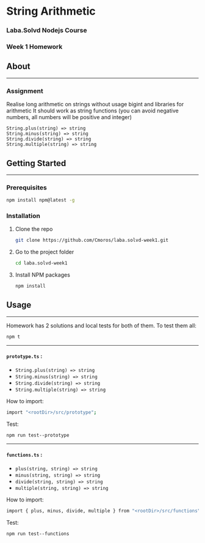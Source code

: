 # String Arithmetic

### Laba.Solvd Nodejs Course

### Week 1 Homework

## About

---

### Assignment

Realise long arithmetic on strings without usage bigint and libraries for arithmetic
It should work as string functions
(you can avoid negative numbers, all numbers will be positive and integer)

    String.plus(string) => string
    String.minus(string) => string
    String.divide(string) => string
    String.multiple(string) => string

## Getting Started

---

### Prerequisites

```sh
npm install npm@latest -g
```

### Installation

1. Clone the repo
   ```sh
   git clone https://github.com/Cmoros/laba.solvd-week1.git
   ```
2. Go to the project folder

   ```sh
   cd laba.solvd-week1
   ```

3. Install NPM packages
   ```sh
   npm install
   ```

## Usage

---

Homework has 2 solutions and local tests for both of them. To test them all:

```sh
npm t
```

---

#### `prototype.ts` :

- `String.plus(string) => string`
- `String.minus(string) => string`
- `String.divide(string) => string`
- `String.multiple(string) => string`

How to import:

```sh
import "<rootDir>/src/prototype";
```

Test:

```sh
npm run test--prototype
```

---

#### `functions.ts` :

- `plus(string, string) => string`
- `minus(string, string) => string`
- `divide(string, string) => string`
- `multiple(string, string) => string`

How to import:

```sh
import { plus, minus, divide, multiple } from "<rootDir>/src/functions"
```

Test:

```sh
npm run test--functions
```
